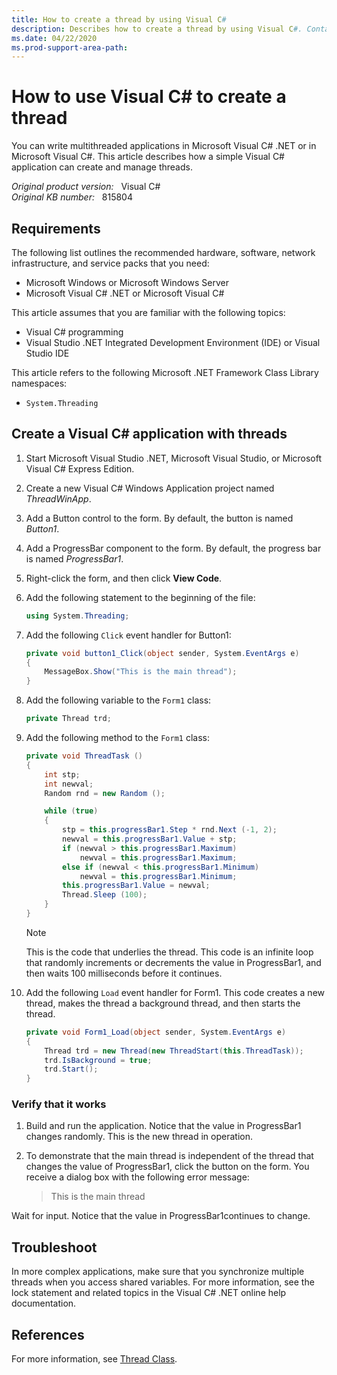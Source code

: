 ```yaml
---
title: How to create a thread by using Visual C#
description: Describes how to create a thread by using Visual C#. Contains sample steps to explain related information.
ms.date: 04/22/2020
ms.prod-support-area-path:
---
```

# How to use Visual C# to create a thread

You can write multithreaded applications in Microsoft Visual C# .NET or in Microsoft Visual C#. This article describes how a simple Visual C# application can create and manage threads.

_Original product version:_ &nbsp; Visual C#  
_Original KB number:_ &nbsp; 815804

## Requirements

The following list outlines the recommended hardware, software, network infrastructure, and service packs that you need:

- Microsoft Windows or Microsoft Windows Server
- Microsoft Visual C# .NET or Microsoft Visual C#

This article assumes that you are familiar with the following topics:

- Visual C# programming
- Visual Studio .NET Integrated Development Environment (IDE) or Visual Studio IDE

This article refers to the following Microsoft .NET Framework Class Library namespaces:

- `System.Threading`

## Create a Visual C# application with threads

1. Start Microsoft Visual Studio .NET, Microsoft Visual Studio, or Microsoft Visual C# Express Edition.
2. Create a new Visual C# Windows Application project named *ThreadWinApp*.
3. Add a Button control to the form. By default, the button is named *Button1*.
4. Add a ProgressBar component to the form. By default, the progress bar is named *ProgressBar1*.
5. Right-click the form, and then click **View Code**.
6. Add the following statement to the beginning of the file:

    ```cs
    using System.Threading;
    ```

7. Add the following `Click` event handler for Button1:

    ```cs
    private void button1_Click(object sender, System.EventArgs e)
    {
        MessageBox.Show("This is the main thread");
    }
    ```

8. Add the following variable to the `Form1` class:

    ```cs
    private Thread trd;
    ```

9. Add the following method to the `Form1` class:

    ```cs
    private void ThreadTask ()
    {
        int stp;
        int newval;
        Random rnd = new Random ();

        while (true)
        {
            stp = this.progressBar1.Step * rnd.Next (-1, 2);
            newval = this.progressBar1.Value + stp;
            if (newval > this.progressBar1.Maximum)
                newval = this.progressBar1.Maximum;
            else if (newval < this.progressBar1.Minimum)
                newval = this.progressBar1.Minimum;
            this.progressBar1.Value = newval;
            Thread.Sleep (100);
        }
    }
    ```

    > [!NOTE]
    > This is the code that underlies the thread. This code is an infinite loop that randomly increments or decrements the value in ProgressBar1, and then waits 100 milliseconds before it continues.

10. Add the following `Load` event handler for Form1. This code creates a new thread, makes the thread a background thread, and then starts the thread.

    ```cs
    private void Form1_Load(object sender, System.EventArgs e)
    {
        Thread trd = new Thread(new ThreadStart(this.ThreadTask));
        trd.IsBackground = true;
        trd.Start();
    }
    ```

### Verify that it works

1. Build and run the application. Notice that the value in ProgressBar1 changes randomly. This is the new thread in operation.

2. To demonstrate that the main thread is independent of the thread that changes the value of ProgressBar1, click the button on the form. You receive a dialog box with the following error message:

    > This is the main thread

Wait for input. Notice that the value in ProgressBar1continues to change.

## Troubleshoot

In more complex applications, make sure that you synchronize multiple threads when you access shared variables. For more information, see the lock statement and related topics in the Visual C# .NET online help documentation.

## References

For more information, see [Thread Class](/dotnet/api/system.threading.thread).
